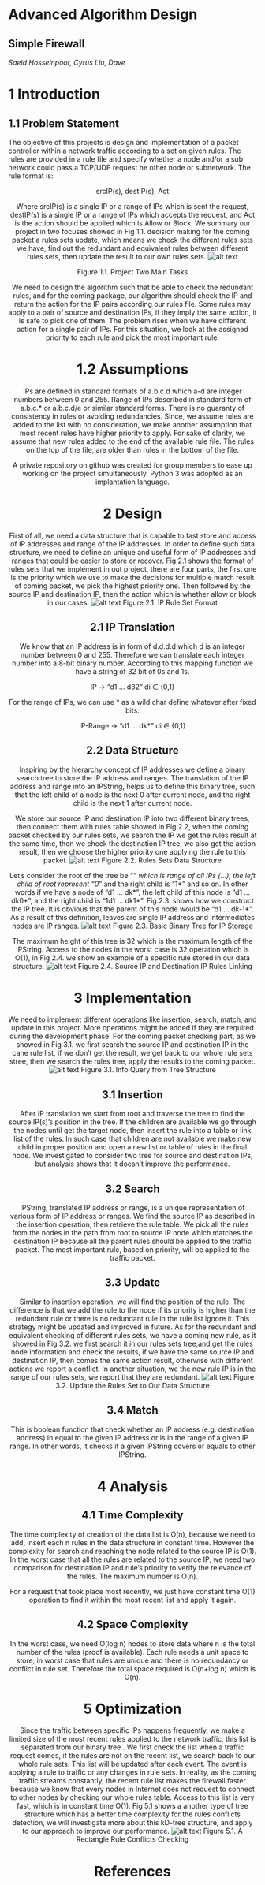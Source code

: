 # Advanced Algorithm Design
## Simple Firewall
*Saeid Hosseinpoor, Cyrus Liu, Dave*

# 1 Introduction

## 1.1 Problem Statement
  <p>The objective of this projects is design and implementation of a packet controller within a network traffic according to a set on given rules. The rules are provided in a rule file and specify whether a node and/or a sub network could pass a TCP/UDP request he other node or subnetwork. The rule format is:</p>
  <Center>srcIP(s), destIP(s), Act<Center>

  Where srcIP(s) is a single IP or a range of IPs which is sent the request, destIP(s)  is a single IP or a range of IPs which accepts the request, and Act is the action should be applied which is Allow or Block. We summary our project in two focuses showed in Fig 1.1. decision making for the coming packet a rules sets update, which means we check the different rules sets we have, find out the redundant and equivalent rules between different rules sets, then update the result to our own rules sets.
  ![alt text](https://github.com/saiedhp/Simple-Firewall/blob/master/img/project-focus.jpg "two main tasks")
                                    <center>Figure 1.1. Project Two Main Tasks</center>

  We need to design the algorithm such that be able to check the redundant rules, and for the coming package, our algorithm should check the IP and return the action for the IP pairs according our rules file. Some rules may apply to a pair of source and destination IPs, if they imply the same action, it is safe to pick one of them. The problem rises when we have different action for a single pair of IPs. For this situation, we look at the assigned priority to each rule and pick the most important rule.


# 1.2 Assumptions

  IPs are defined in standard formats of a.b.c.d which a-d are integer numbers between 0 and 255. Range of IPs described in standard form of a.b.c.* or a.b.c.d/e or similar standard forms. There is no guaranty of consistency in rules or avoiding redundancies. Since, we assume rules are added to the list with no consideration, we make another assumption that most recent rules have higher priority to apply. For sake of clarity, we assume that new rules added to the end of the available rule file. The rules on the top of the file, are older than rules in the bottom of the file.

  A private repository on github was created for group members to ease up working on the project simultaneously. Python 3 was adopted as an implantation language.

# 2 Design

  First of all, we need a data structure that is capable to fast store and access of IP addresses and range of the IP addresses. In order to define such data structure, we need to define an unique and useful form of IP addresses and ranges that could be easier to store or recover. Fig 2.1 shows the format of rules sets that we implement in out project, there are four parts, the first one is the  priority which we use to make the decisions for multiple match result of coming packet, we pick the highest priority one. Then followed by the source IP and destination IP, then the action which is whether allow or block in our cases.
  ![alt text](https://github.com/saiedhp/Simple-Firewall/blob/master/img/rules-node.png "rule node")
  Figure 2.1. IP Rule Set Format

## 2.1 IP Translation

  We know that an IP address is in form of d.d.d.d which d is an integer number between 0 and 255. Therefore we can translate each integer number into a 8-bit binary number. According to this mapping function we have a string of 32 bit of 0s and 1s.

   <Center>IP → “d1 …  d32“   di ∈ {0,1}<Center>

   For the range of IPs, we can use * as a wild char define whatever after fixed bits:

<Center>IP-Range → “d1 …  dk*”   di ∈ {0,1}<Center>

## 2.2 Data Structure

  Inspiring by the hierarchy concept of IP addresses we define a binary search tree to store the IP address and ranges. The translation of the IP address and range into an IPString, helps us to define this  binary tree, such that the left child of a node is the next 0 after current node, and the right child is the next 1 after current node.

  We store our source IP and destination IP into two different binary trees, then connect them with rules table showed in Fig 2.2, when the coming packet checked by our rules sets,  we search the IP we get the rules result at the same time, then we check the destination IP tree, we also get the action result, then we choose the higher priority one applying the rule to this packet.
    ![alt text](https://github.com/saiedhp/Simple-Firewall/blob/master/img/rule-tree.png "rule tree")
    Figure 2.2. Rules Sets Data Structure

  Let’s consider the root of the tree be “*” which is range of all IPs (*.*.*.*), the left child of root represent “0*” and the right child is “1*” and so on. In other words if we have a node of  “d1 …  dk*”, the left child of this node is “d1 …  dk0*”, and the right child is “1d1 …  dk1*”. Fig.2.3. shows how we construct the IP tree. It is obvious that the parent of this node would be “d1 …  dk-1*”. As a result of this definition, leaves are single IP address and intermediates nodes are IP ranges.
  ![alt text](https://github.com/saiedhp/Simple-Firewall/blob/master/img/IPTree.jpg "IP tree")
  Figure 2.3. Basic Binary Tree for IP Storage

  The maximum height of this tree is 32 which is the maximum length of the IPString. Access to the nodes in the worst case is 32 operation which is O(1), in Fig 2.4. we show an example of a specific rule stored in our data structure.
  ![alt text](https://github.com/saiedhp/Simple-Firewall/blob/master/img/rules_tree_example.png "rules tree instance")
  Figure 2.4. Source IP and Destination IP Rules Linking

# 3 Implementation

  We need to implement different operations like insertion, search, match, and update in this project. More operations might be added if they are required during the development phase. For the coming packet checking part, as we showed in Fig 3.1. we first search the source IP and destination IP in the cahe rule list, if we don’t get the result, we get back to our whole rule sets stree, then we search the rules tree, apply the results to the coming packet.
  ![alt text](https://github.com/saiedhp/Simple-Firewall/blob/master/img/search.png "search")
  Figure 3.1. Info Query from Tree Structure

## 3.1 Insertion

  After IP translation we start from root and traverse the tree to find the source IP(s)’s position in the tree. If the children are available we go through the nodes until get the target node, then insert the rule into a table or link list of the rules. In such case that children are not available we make new child in proper position and open a new list or table of rules in the final node.
We investigated to consider two tree for source and destination IPs, but analysis shows that it doesn’t improve the performance.

## 3.2 Search

  IPString, translated IP address or range, is a unique representation of various form of IP address or ranges. We find the source IP as described in the insertion operation, then retrieve the rule table. We pick all the rules from the nodes in the path from root to source IP node which matches the destination IP because all the parent rules should be applied to the traffic packet. The most important rule, based on priority, will be applied to the traffic packet.

## 3.3 Update

  Similar to insertion operation, we will find the position of the rule. The difference is that we add the rule to the node if its priority is higher than the redundant rule or there is no redundant rule in the rule list ignore it. This strategy might be updated and improved in future. As for the redundant  and equivalent checking of different rules sets, we have a coming new rule, as it showed in Fig 3.2. we first search it in our rules sets tree,and get the rules node information and check the results, if we have the same source IP and destination IP, then comes the same action result, otherwise with different actions we report a conflict. In another situation, we the new rule IP is in the range of our rules sets, we report that they are redundant.
  ![alt text](https://github.com/saiedhp/Simple-Firewall/blob/master/img/update.png "update")
  Figure 3.2. Update the Rules Set to Our Data Structure

## 3.4 Match

  This is boolean function that check whether an IP address (e.g. destination address) in equal to the given IP address or is in the range of a given IP range. In other words, it checks if a given IPString covers or equals to other IPString.

# 4 Analysis
## 4.1 Time Complexity

  The time complexity of creation of the data list is O(n), because we need to add, insert each n rules in the data structure in constant time. However the complexity for search and reaching the node related to the source IP is O(1). In the worst case that all the rules are related to the source IP, we need two comparison for destination IP and rule’s priority to verify the relevance of the rules. The maximum number is O(n).

  For a request that took place most recently, we just have constant time O(1) operation to find it within the most recent list and apply it again.

## 4.2 Space Complexity

  In the worst case, we need O(log n) nodes to store data where n is the total number of the rules (proof is available). Each rule needs a unit space to store, in worst case that rules are unique and there is no redundancy or conflict in rule set. Therefore the total space required is O(n+log n) which is O(n).

# 5 Optimization

  Since the traffic between specific IPs happens frequently, we make a limited size of the most recent rules applied to the network traffic, this list is separated from our binary tree . We first check the list when a traffic request comes, if the rules are not on the recent list, we search back to our whole rule sets. This list will be updated after each event. The event is applying a rule to traffic or any changes in rule sets. In reality, as the coming traffic streams constantly, the recent rule list makes the firewall faster because we know that every nodes in Internet does not request to connect to other nodes by checking our whole rules table. Access to this list is very fast, which is in constant time O(1). Fig 5.1 shows a another type of tree structure which has a better time complexity for the rules conflicts detection, we will investigate more about this kD-tree structure, and apply to our approach to improve our performance.
  ![alt text](https://github.com/saiedhp/Simple-Firewall/blob/master/img/optimization.png "optimization")
  Figure 5.1. A Rectangle Rule Conflicts Checking

# References
